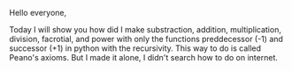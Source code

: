 Hello everyone,

Today I will show you how did I make substraction, addition, multiplication, division, facrotial, and power with only the functions preddecessor (-1) and successor (+1) in python with the recursivity. This way to do is called Peano's axioms. But I made it alone, I didn't search how to do on internet.
